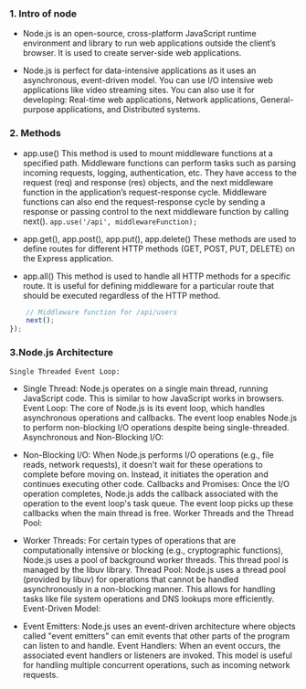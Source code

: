 ### 1. Intro of node
   - Node.js is an open-source, cross-platform JavaScript runtime environment and library to run web applications outside the client’s browser. It is used to create server-side web applications.

   - Node.js is perfect for data-intensive applications as it uses an asynchronous, event-driven model. You can use  I/O intensive web applications like video streaming sites. You can also use it for developing: Real-time web applications, Network applications, General-purpose applications, and Distributed systems.

### 2. Methods
- app.use()
This method is used to mount middleware functions at a specified path. Middleware functions can perform tasks such as parsing incoming requests, logging, authentication, etc. They have access to the request (req) and response (res) objects, and the next middleware function in the application’s request-response cycle. Middleware functions can also end the request-response cycle by sending a response or passing control to the next middleware function by calling next().
```app.use('/api', middlewareFunction);```

- app.get(), app.post(), app.put(), app.delete()
These methods are used to define routes for different HTTP methods (GET, POST, PUT, DELETE) on the Express application.

- app.all()
This method is used to handle all HTTP methods for a specific route. It is useful for defining middleware for a particular route that should be executed regardless of the HTTP method.

```javascript app.all('/api/users', (req, res, next) => {
    // Middleware function for /api/users
    next();
}); 
```
### 3.Node.js Architecture
    Single Threaded Event Loop:

- Single Thread: Node.js operates on a single main thread, running JavaScript code. This is similar to how JavaScript works in browsers.
    Event Loop: The core of Node.js is its event loop, which handles asynchronous operations and callbacks. The event loop enables Node.js to perform non-blocking I/O operations despite being single-threaded.
    Asynchronous and Non-Blocking I/O:

- Non-Blocking I/O: When Node.js performs I/O operations (e.g., file reads, network requests), it doesn’t wait for these operations to complete before moving on. Instead, it initiates the operation and continues executing other code.
    Callbacks and Promises: Once the I/O operation completes, Node.js adds the callback associated with the operation to the event loop's task queue. The event loop picks up these callbacks when the main thread is free.
    Worker Threads and the Thread Pool:

- Worker Threads: For certain types of operations that are computationally intensive or blocking (e.g., cryptographic functions), Node.js uses a pool of background worker threads. This thread pool is managed by the libuv library.
    Thread Pool: Node.js uses a thread pool (provided by libuv) for operations that cannot be handled asynchronously in a non-blocking manner. This allows for handling tasks like file system operations and DNS lookups more efficiently.
    Event-Driven Model:

- Event Emitters: Node.js uses an event-driven architecture where objects called "event emitters" can emit events that other parts of the program can listen to and handle.
    Event Handlers: When an event occurs, the associated event handlers or listeners are invoked. This model is useful for handling multiple concurrent operations, such as incoming network requests.
